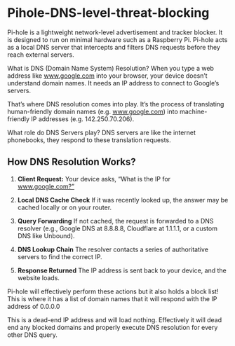 # Pihole-DNS-level-threat-blocking
Pi-hole is a lightweight network-level advertisement and tracker blocker. It is designed to run on minimal hardware such as a Raspberry Pi. Pi-hole acts as a local DNS server that intercepts and filters DNS requests before they reach external servers. 

What is DNS (Domain Name System) Resolution? 
When you type a web address like www.google.com into your browser, your device doesn’t understand domain names. It needs an IP address to connect to Google’s servers. 

That’s where DNS resolution comes into play. It’s the process of translating human-friendly domain names (e.g. www.google.com) into machine-friendly IP addresses (e.g. 142.250.70.206). 

What role do DNS Servers play? 
DNS servers are like the internet phonebooks, they respond to these translation requests.

## How DNS Resolution Works?

1. **Client Request:**
Your device asks, “What is the IP for www.google.com?”


2. **Local DNS Cache Check**
If it was recently looked up, the answer may be cached locally or on your router.


3. **Query Forwarding**
If not cached, the request is forwarded to a DNS resolver (e.g., Google DNS at 8.8.8.8, Cloudflare at 1.1.1.1, or a custom DNS like Unbound).


4. **DNS Lookup Chain**
The resolver contacts a series of authoritative servers to find the correct IP.

5. **Response Returned**
The IP address is sent back to your device, and the website loads.


Pi-hole will effectively perform these actions but it also holds a block list! This is where it has a list of domain names that it will respond with the IP address of 0.0.0.0 

This is a dead-end IP address and will load nothing. Effectively it will dead end any blocked domains and properly execute DNS resolution for every other DNS query.
